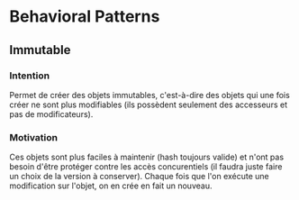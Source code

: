 # Behavioral Patterns

## Immutable

### Intention

Permet de créer des objets immutables, c'est-à-dire des objets qui une fois créer ne sont plus modifiables (ils 
possèdent seulement des accesseurs et pas de modificateurs).

### Motivation

Ces objets sont plus faciles à maintenir (hash toujours valide) et n'ont pas besoin d'être protéger contre les accès
concurentiels (il faudra juste faire un choix de la version à conserver). Chaque fois que l'on exécute une modification
sur l'objet, on en crée en fait un nouveau.